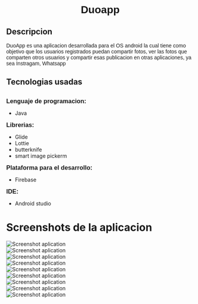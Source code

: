 <h1 style="font-family: Arial; text-align: center">Duoapp</h1>
<h2>Descripcion</h2>  
     
 <p style="font-family: Arial;">
   DuoApp es una aplicacion desarrollada para el OS android la cual             tiene     como objetivo que los usuarios registrados puedan         compartir fotos, ver las fotos que comparten otros usuarios y compartir esas publicacion en otras aplicaciones, ya sea Instragam, Whatsapp</p>
  
<h2>Tecnologias usadas<h2>
  <h3 style="display: inline; font-family: Arial">Lenguaje de programacion:</h3><p style="display:inline;"> 
  <ul> 
    <li>Java</li>
  </ul>
  
  </p>
  
  <h3 style="display: inline; font-family: Arial">Librerias:</h3>
  
  <p style="display: inline;"> 
    <ul>
      <li>Glide</li>
      <li>Lottie</li>
      <li>butterknife</li>
      <li>smart image pickerm</li>
    </ul>
  </p>
  
  <h3 style="display: inline; font-family: Arial">Plataforma para el desarrollo:</h3>
  <p style="display: inline:">  
  <ul>
     <li>Firebase</li>  
  </ul>
  </p>
  
   <h3 style="display: inline; font-family: Arial">IDE:</h3>
  <p style="display: inline;">  
    <ul>
       <li>Android studio</li>
    </ul>
  </p>    

<h1>Screenshots de la aplicacion</h1>
<img style=" display: block; margin: 0 auto;" src="/screens/screengiflogin.gif" alt="Screenshot aplication"/>
<img style=" display: block; margin: 0 auto;" src="/screens/screengif.gif" alt="Screenshot aplication"/>
<img style=" display: block; margin: 0 auto;" src="/screens/screen01.jpeg" alt="Screenshot aplication"/>
<img style=" display: block; margin: 0 auto;" src="/screens/screen02.jpeg" alt="Screenshot aplication"/>
<img style=" display: block; margin: 0 auto;" src="/screens/screen03.jpeg" alt="Screenshot aplication"/>
<img style=" display: block; margin: 0 auto;" src="/screens/screen04.jpeg" alt="Screenshot aplication"/>
<img style=" display: block; margin: 0 auto;" src="/screens/screen05.jpeg" alt="Screenshot aplication"/>
<img style=" display: block; margin: 0 auto;" src="/screens/screen06.jpeg" alt="Screenshot aplication"/>
<img style=" display: block; margin: 0 auto;" src="/screens/screen07.jpeg" alt="Screenshot aplication"/>


  
